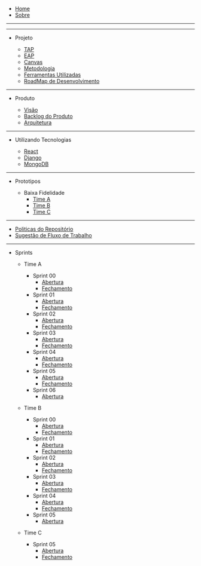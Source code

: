 - [Home](/)
- [Sobre](/README)

---
---

- Projeto

  - [TAP](/produto/tap/tap)
  - [EAP](/produto/eap/eap)
  - [Canvas](/produto/canvas/CANVAS-MDS1)
  - [Metodologia](/produto/metodologia/metodologia)
  - [Ferramentas Utilizadas](/produto/ferramentas/ferramentas)
  - [RoadMap de Desenvolvimento](/produto/roadmap/roadmap_v1)

---

- Produto
  
  - [Visão](/produto/Visao/Visao)
  - [Backlog do Produto](/produto/backlog/backlog)
  - [Arquitetura](/produto/Arquitetura/Arquitetura)

---

- Utilizando Tecnologias

  - [React](produto/pesquisa_tecnologias/react)
  - [Django](produto/pesquisa_tecnologias/django)
  - [MongoDB](produto/pesquisa_tecnologias/mongoDB)

---

- Prototipos

  - Baixa Fidelidade
    - [Time A](/produto/prototipo/prototipo)
    - [Time B](/produto/prototipo/prototipo-tipoB)
    - [Time C](/produto/prototipo/prototipo-timeC)

---

- [Politicas do Repositório](politicas/policies)
- [Sugestão de Fluxo de Trabalho](politicas/workflow)

---

- Sprints

  - Time A
    - Sprint 00
      - [Abertura](/sprints/Time_A/sprint0/abertura_sprint0_A)
      - [Fechamento](/sprints/Time_A/sprint0/fechamento_sprint0_A)
    - Sprint 01
      - [Abertura](/sprints/Time_A/sprint1/abertura_sprint1_A)
      - [Fechamento](/sprints/Time_A/sprint1/fechamento_sprint1_A)
    - Sprint 02
      - [Abertura](/sprints/Time_A/sprint2/abertura_sprint2_A)
      - [Fechamento](/sprints/Time_A/sprint2/fechamento_sprint2_A)
    - Sprint 03
      - [Abertura](/sprints/Time_A/sprint3/abertura_sprint3_A)
      - [Fechamento](/sprints/Time_A/sprint3/fechamento_sprint3_A)
    - Sprint 04
      - [Abertura](/sprints/Time_A/sprint4/abertura_sprint4_A)
      - [Fechamento](/sprints/Time_A/sprint4/fechamento_sprint4_A)
    - Sprint 05
      - [Abertura](/sprints/Time_A/sprint5/abertura_sprint5_A)
      - [Fechamento](/sprints/Time_A/sprint5/fechamento_sprint5_A)
    - Sprint 06
      - [Abertura](/sprints/Time_A/sprint6/abertura_sprint6_A)
  
  - Time B
    - Sprint 00
      - [Abertura](/sprints/Time_B/sprint0/abertura_sprint0)
      - [Fechamento](/sprints/Time_B/sprint0/sprint0_fechamento)
    - Sprint 01
      - [Abertura](/sprints/Time_B/sprint1/abertura_sprint1)
      - [Fechamento](/sprints/Time_B/sprint1/sprint1_fechamento)
    - Sprint 02
      - [Abertura](/sprints/Time_B/sprint2/abertura_sprint2)
      - [Fechamento](/sprints/Time_B/sprint2/sprint2_fechamento)
    - Sprint 03
      - [Abertura](/sprints/Time_B/sprint3/sprint3_abertura)
      - [Fechamento](/sprints/Time_B/sprint3/sprint3_fechamento)
    - Sprint 04
      - [Abertura](/sprints/Time_B/sprint4/sprint4_abertura)
      - [Fechamento](/sprints/Time_B/sprint4/sprint4_fechamento)
    - Sprint 05
      - [Abertura](/sprints/Time_B/sprint5/abertura_sprint5)

  - Time C
    - Sprint 05
      - [Abertura](/sprints/Time_C/sprint4/abertura_sprint5)
      - [Fechamento](/sprints/Time_C/sprint4/fechamento_sprint5)
